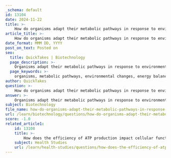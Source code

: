 ```yaml
---
_schema: default
id: 13104
date: 2024-11-22
title: >-
    How do organisms adapt their metabolic pathways in response to environmental changes?
article_title: >-
    How do organisms adapt their metabolic pathways in response to environmental changes?
date_format: MMM DD, YYYY
post_on_text: Posted on
seo:
  title: QuickTakes | Biotechnology
  page_description: >-
    Organisms adapt their metabolic pathways in response to environmental changes through sensing, metabolic flexibility, and stress responses, enabling them to maintain energy balance and improve survival.
  page_keywords: >-
    organisms, metabolic pathways, environmental changes, energy balance, adaptation, nutrient availability, metabolic flexibility, phenotypic plasticity, stress responses, gene expression, metabolic rate, resilience phenotype, energetic demands
author: QuickTakes
question: >-
    How do organisms adapt their metabolic pathways in response to environmental changes?
answer: >-
    Organisms adapt their metabolic pathways in response to environmental changes through a variety of mechanisms that allow them to maintain energy balance and improve their chances of survival and reproduction. This adaptability is crucial for coping with fluctuations in nutrient availability, temperature, and other abiotic factors.\n\n1. **Sensing and Response**: Organisms possess the ability to sense changes in their external environment and internal state. This sensory input triggers metabolic adaptations that can involve alterations in gene expression, allowing for a rapid response to stressors. For instance, when faced with nutrient scarcity, organisms may upregulate pathways that enhance the efficiency of nutrient utilization or switch to alternative energy sources.\n\n2. **Metabolic Flexibility**: The flexibility of metabolic pathways is essential for adaptation. Different organisms exhibit varying degrees of metabolic plasticity, which enables them to adjust their metabolic rates and pathways based on environmental conditions. For example, some animals can store and mobilize lipids more effectively during periods of nutritional stress, showcasing a resilience phenotype that allows them to thrive under challenging conditions.\n\n3. **Phenotypic Plasticity**: Metabolic rates and physiological traits often exhibit phenotypic plasticity, meaning they can change in response to environmental variations. This plasticity allows organisms to cope with predictable changes in their energetic demands, such as reduced basal metabolic rate (BMR) during periods of food scarcity.\n\n4. **Stress Responses**: Environmental changes can initiate stress responses that lead to significant metabolic adjustments. For example, the loss of certain signaling pathways, such as the cAMP/PKA pathway, can enhance an organism's fitness in response to stressors. These adaptations may involve complex regulatory networks that fine-tune metabolic processes to optimize energy use.\n\n5. **Research Insights**: Studies have shown that the metabolic adaptations of organisms are highly dependent on their prior metabolic state and the inherent plasticity of that state. This means that an organism's ability to adapt metabolically is influenced by its previous experiences and the specific challenges it faces in its environment.\n\nIn summary, the ability of organisms to adapt their metabolic pathways in response to environmental changes is a complex interplay of sensing, flexibility, and plasticity, allowing them to maintain homeostasis and thrive in diverse and often challenging conditions.
subject: Biotechnology
file_name: how-do-organisms-adapt-their-metabolic-pathways-in-response-to-environmental-changes.md
url: /learn/biotechnology/questions/how-do-organisms-adapt-their-metabolic-pathways-in-response-to-environmental-changes
score: -1.0
related_article1:
    id: 13108
    title: >-
        How does the efficiency of ATP production impact cellular functions?
    subject: Health Studies
    url: /learn/health-studies/questions/how-does-the-efficiency-of-atp-production-impact-cellular-functions
---
```


&nbsp;